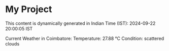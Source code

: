# My Project

This content is dynamically generated in Indian Time (IST): 2024-09-22 20:00:05 IST


Current Weather in Coimbatore:
Temperature: 27.88 °C
Condition: scattered clouds
